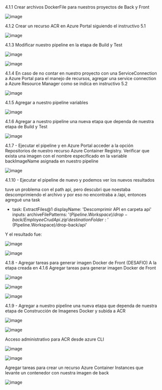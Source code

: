4.1.1 Crear archivos DockerFile para nuestros proyectos de Back y Front

![image](https://github.com/user-attachments/assets/45a83199-0346-4c0c-ac49-468658230b31)


4.1.2 Crear un recurso ACR en Azure Portal siguiendo el instructivo 5.1

![image](https://github.com/user-attachments/assets/ea905c1b-4f50-486b-853b-454ecfc0670a)


4.1.3 Modificar nuestro pipeline en la etapa de Build y Test

![image](https://github.com/user-attachments/assets/f198c68b-dc39-4b7b-924a-826f44e420af)

![image](https://github.com/user-attachments/assets/bd899164-2620-4cc5-bd82-bfacad90089d)

4.1.4 En caso de no contar en nuestro proyecto con una ServiceConnection a Azure Portal para el manejo de recursos, agregar una service connection a Azure Resource Manager como se indica en instructivo 5.2

![image](https://github.com/user-attachments/assets/5db5901f-e1c6-4475-9aae-45cbfaa44d7b)

4.1.5 Agregar a nuestro pipeline variables

![image](https://github.com/user-attachments/assets/46b365dc-d667-4cfe-9fb1-54b083db7bdc)

4.1.6 Agregar a nuestro pipeline una nueva etapa que dependa de nuestra etapa de Build y Test

![image](https://github.com/user-attachments/assets/6c0f6a24-5013-41c3-8396-c7ea1f0e8b92)

4.1.7 - Ejecutar el pipeline y en Azure Portal acceder a la opción Repositorios de nuestro recurso Azure Container Registry. Verificar que exista una imagen con el nombre especificado en la variable backImageName asignada en nuestro pipeline

![image](https://github.com/user-attachments/assets/ea79c97c-994a-4795-a08c-936f3b3970ee)


4.1.10 - Ejecutar el pipeline de nuevo y podemos ver los nuevos resultados

tuve un problema con el path api, pero descubri que noestaba descomprimiendo el archivo y por eso no encontraba a /api, entonces agregué una task

- task: ExtractFiles@1
  displayName: 'Descomprimir API en carpeta api'
  inputs:
    archiveFilePatterns: '$(Pipeline.Workspace)/drop-back/EmployeeCrudApi.zip'
    destinationFolder: '$(Pipeline.Workspace)/drop-back/api'

Y el resultado fue:

![image](https://github.com/user-attachments/assets/3fee5a9b-7eab-4772-afdd-b0c5b9f9a625)

![image](https://github.com/user-attachments/assets/acddbe31-baca-4f74-86a8-b2b7481a8be0)

4.1.8 - Agregar tareas para generar imagen Docker de Front (DESAFIO)
A la etapa creada en 4.1.6 Agregar tareas para generar imagen Docker de Front

![image](https://github.com/user-attachments/assets/75fcb3bb-5ff3-41b2-a4bb-e285d024a3d5)

![image](https://github.com/user-attachments/assets/239af781-4863-4e69-a8e5-9c039dcce81a)

![image](https://github.com/user-attachments/assets/a0db2e0f-5b44-496a-a84d-cbadaa896fc5)


4.1.9 - Agregar a nuestro pipeline una nueva etapa que dependa de nuestra etapa de Construcción de Imagenes Docker y subida a ACR

![image](https://github.com/user-attachments/assets/c8f4d648-ad1a-49a7-83aa-961c57c8dca1)

![image](https://github.com/user-attachments/assets/cc44dd6b-a160-40fd-8cbb-61b8ba318e88)

Acceso administrativo para ACR desde azure CLI

![image](https://github.com/user-attachments/assets/bf732102-5fce-4d44-adeb-be0d74536517)

![image](https://github.com/user-attachments/assets/9da3b223-f104-4ecc-a6ed-01ab0fe482a7)


Agregar tareas para crear un recurso Azure Container Instances que levante un contenedor con nuestra imagen de back

![image](https://github.com/user-attachments/assets/5ca5b5b9-2fed-4675-a0be-d392a506d68d)



